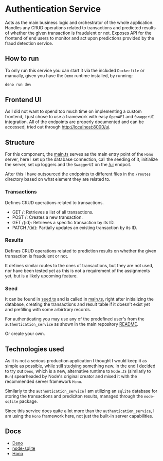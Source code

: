 # Authentication Service

Acts as the main business logic and orchestrator of the whole application. Handles any CRUD operations related to transactions and predicted results of whether the given transaction is fraudulent or not. Exposes API for the frontend of end users to monitor and act upon predictions provided by the fraud detection service.

## How to run

To only run this service you can start it via the included `Dockerfile` or manually, given you have the `Deno` runtime installed, by running:

```bash
deno run dev
```

## Frontend UI

As I did not want to spend too much time on implementing a custom frontend, I just chose to use a framework with easy `OpenAPI` and `SwaggerUI` integration. All of the endpoints are properly documented and can be accessed, tried out through [http://localhost:8000/ui]("http://localhost:8000/ui").

## Structure

For this component, the [main.ts](./main.ts) serves as the main entry point of the `Hono` server, here I set up the database connection, call the seeding of it, initialize the server, set up loggers and the `SwaggerUI` on the [/ui]("http://localhost:8000/ui") endpoit.

After this I have outsourced the endpoints to different files in the `/routes` directory based on what element they are related to.

### Transactions

Defines CRUD operations related to transactions.

- GET /: Retrieves a list of all transactions.
- POST /: Creates a new transaction.
- GET /{id}: Retrieves a specific transaction by its ID.
- PATCH /{id}: Partially updates an existing transaction by its ID.

### Results

Defines CRUD operations related to prediction results on whether the given transaction is fraudulent or not.

It defines similar routes to the ones of transactions, but they are not used, nor have been tested yet as this is not a requirement of the assignments yet, but is a likely upcoming feature.

### Seed

It can be found in [seed.ts](./utils/seed.ts) and is called in [main.ts](./main.ts), right after initializing the database, creating the transactions and result table if it doesn't exist yet and prefilling with some arbirtrary records.

For authenticating you may use any of the predefined user's from the `authentication_service` as shown in the main repository [README](../README.md).

Or create your own.

## Technologies used

As it is not a serious production application I thought I would keep it as simple as possible, while still studying something new. In the end I decided to try out `Deno`, which is a new, alternative runtime to `Node.JS` (similarly to `Bun`) spearheaded by Node's original creator and mixed it with the recommended server framework `Hono`.

Similarly to the `authentication_service` I am utilizing an `sqlite` database for storing the transactions and prediciton results, managed through the `node-sqlite` package.

Since this service does quite a lot more than the `authentication_service`, I am using the `Hono` framework here, not just the built-in server capabilities.

## Docs

- [Deno](https://docs.deno.com/)
- [node-sqlite](https://nodejs.org/api/sqlite.html)
- [Hono](https://hono.dev/docs/)
